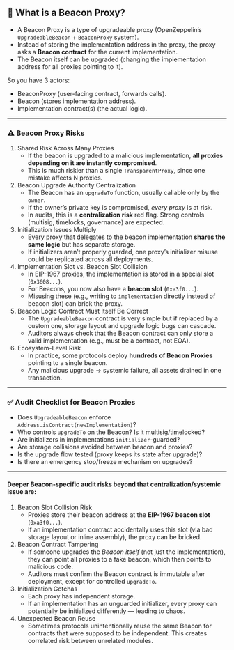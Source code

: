 ## 🔎 What is a Beacon Proxy?
- A Beacon Proxy is a type of upgradeable proxy (OpenZeppelin’s `UpgradeableBeacon` + `BeaconProxy` system).
- Instead of storing the implementation address in the proxy, the proxy asks a **Beacon contract** for the current implementation.
- The Beacon itself can be upgraded (changing the implementation address for all proxies pointing to it).

So you have 3 actors:
- BeaconProxy (user-facing contract, forwards calls).
- Beacon (stores implementation address).
- Implementation contract(s) (the actual logic).

---

### ⚠️ Beacon Proxy Risks
1. Shared Risk Across Many Proxies
   - If the beacon is upgraded to a malicious implementation, **all proxies depending on it are instantly compromised**.
   - This is much riskier than a single `TransparentProxy`, since one mistake affects N proxies.
2. Beacon Upgrade Authority Centralization
   - The Beacon has an `upgradeTo` function, usually callable only by the `owner`.
   - If the owner’s private key is compromised, _every proxy_ is at risk.
   - In audits, this is a **centralization risk** red flag. Strong controls (multisig, timelocks, governance) are expected.
3. Initialization Issues Multiply
   - Every proxy that delegates to the beacon implementation **shares the same logic** but has separate storage.
   - If initializers aren’t properly guarded, one proxy’s initializer misuse could be replicated across all deployments.
4. Implementation Slot vs. Beacon Slot Collision
   - In EIP-1967 proxies, the implementation is stored in a special slot (`0x3608...`).
   - For Beacons, you now also have a **beacon slot** (`0xa3f0...`).
   - Misusing these (e.g., writing to `implementation` directly instead of beacon slot) can brick the proxy.
5. Beacon Logic Contract Must Itself Be Correct
   - The `UpgradeableBeacon` contract is very simple but if replaced by a custom one, storage layout and upgrade logic bugs can cascade.
   - Auditors always check that the Beacon contract can only store a valid implementation (e.g., must be a contract, not EOA).
6. Ecosystem-Level Risk
   - In practice, some protocols deploy **hundreds of Beacon Proxies** pointing to a single beacon.
   - Any malicious upgrade → systemic failure, all assets drained in one transaction.

---
### ✅ Audit Checklist for Beacon Proxies
- Does `UpgradeableBeacon` enforce `Address.isContract(newImplementation)`?
- Who controls `upgradeTo` on the Beacon? Is it multisig/timelocked?
- Are initializers in implementations `initializer`-guarded?
- Are storage collisions avoided between beacon and proxies?
- Is the upgrade flow tested (proxy keeps its state after upgrade)?
- Is there an emergency stop/freeze mechanism on upgrades?

---

#### Deeper Beacon-specific audit risks beyond that centralization/systemic issue are:
1. Beacon Slot Collision Risk
   - Proxies store their beacon address at the **EIP-1967 beacon slot** (`0xa3f0...`).
   - If an implementation contract accidentally uses this slot (via bad storage layout or inline assembly), the proxy can be bricked.
2. Beacon Contract Tampering
   - If someone upgrades the _Beacon itself_ (not just the implementation), they can point all proxies to a fake beacon, which then points to malicious code.
   - Auditors must confirm the Beacon contract is immutable after deployment, except for controlled `upgradeTo`.
3. Initialization Gotchas
   - Each proxy has independent storage.
   - If an implementation has an unguarded initializer, every proxy can potentially be initialized differently — leading to chaos.
4. Unexpected Beacon Reuse
   - Sometimes protocols unintentionally reuse the same Beacon for contracts that were supposed to be independent. This creates correlated risk between unrelated modules.
